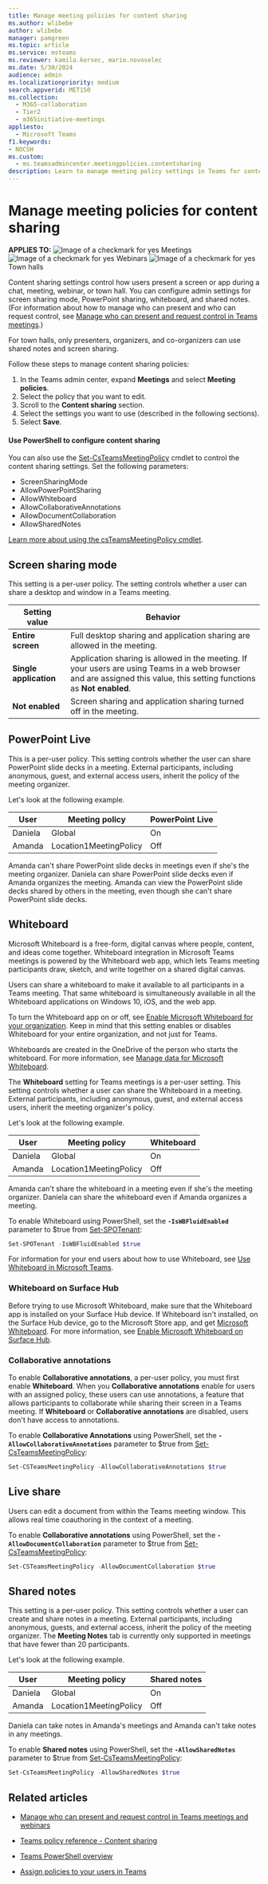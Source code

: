 ```yaml
---
title: Manage meeting policies for content sharing
ms.author: wlibebe
author: wlibebe
manager: pamgreen
ms.topic: article
ms.service: msteams
ms.reviewer: kamila.korsec, mario.novoselec
ms.date: 5/30/2024
audience: admin
ms.localizationpriority: medium
search.appverid: MET150
ms.collection: 
  - M365-collaboration
  - Tier2
  - m365initiative-meetings
appliesto: 
  - Microsoft Teams
f1.keywords:
- NOCSH
ms.custom: 
  - ms.teamsadmincenter.meetingpolicies.contentsharing
description: Learn to manage meeting policy settings in Teams for content sharing.
---
```


# Manage meeting policies for content sharing

**APPLIES TO:** ![Image of a checkmark for yes](/office/media/icons/success-teams.png)  Meetings ![Image of a checkmark for yes](/office/media/icons/success-teams.png)  Webinars ![Image of a checkmark for yes](/office/media/icons/success-teams.png)  Town halls

Content sharing settings control how users present a screen or app during a chat, meeting, webinar, or town hall. You can configure admin settings for screen sharing mode, PowerPoint sharing, whiteboard, and shared notes. (For information about how to manage who can present and who can request control, see [Manage who can present and request control in Teams meetings](meeting-who-present-request-control.md).)

For town halls, only presenters, organizers, and co-organizers can use shared notes and screen sharing.

Follow these steps to manage content sharing policies:

1. In the Teams admin center, expand **Meetings** and select **Meeting policies**.
1. Select the policy that you want to edit.
1. Scroll to the **Content sharing** section.
1. Select the settings you want to use (described in the following sections).
1. Select **Save**.

#### Use PowerShell to configure content sharing

You can also use the [Set-CsTeamsMeetingPolicy](/powershell/module/teams/set-csteamsmeetingpolicy) cmdlet to control the content sharing settings. Set the following parameters:

- ScreenSharingMode
- AllowPowerPointSharing
- AllowWhiteboard
- AllowCollaborativeAnnotations
- AllowDocumentCollaboration
- AllowSharedNotes

[Learn more about using the csTeamsMeetingPolicy cmdlet](/powershell/module/teams/set-csteamsmeetingpolicy).

## Screen sharing mode

This setting is a per-user policy. The setting controls whether a user can share a desktop and window in a Teams meeting.

|Setting value |Behavior  |
|---------|---------|
|**Entire screen**    | Full desktop sharing and application sharing are allowed in the meeting. |
|**Single application**   | Application sharing is allowed in the meeting. If your users are using Teams in a web browser and are assigned this value, this setting functions as **Not enabled**.  |
|**Not enabled**     |Screen sharing and application sharing turned off in the meeting.       |

## PowerPoint Live

This is a per-user policy. This setting controls whether the user can share PowerPoint slide decks in a meeting. External participants, including anonymous, guest, and external access users, inherit the policy of the meeting organizer.

Let's look at the following example.

|User |Meeting policy  |PowerPoint Live |
|---------|---------|---------|
|Daniela   | Global   | On       |
|Amanda   | Location1MeetingPolicy        | Off   |

Amanda can't share PowerPoint slide decks in meetings even if she's the meeting organizer. Daniela can share PowerPoint slide decks even if Amanda organizes the meeting. Amanda can view the PowerPoint slide decks shared by others in the meeting, even though she can't share PowerPoint slide decks.

## Whiteboard

Microsoft Whiteboard is a free-form, digital canvas where people, content, and ideas come together. Whiteboard integration in Microsoft Teams meetings is powered by the Whiteboard web app, which lets Teams meeting participants draw, sketch, and write together on a shared digital canvas.

Users can share a whiteboard to make it available to all participants in a Teams meeting. That same whiteboard is simultaneously available in all the Whiteboard applications on Windows 10, iOS, and the web app.

To turn the Whiteboard app on or off, see [Enable Microsoft Whiteboard for your organization](/microsoft-365/whiteboard/manage-whiteboard-access-organizations). Keep in mind that this setting enables or disables Whiteboard for your entire organization, and not just for Teams.

Whiteboards are created in the OneDrive of the person who starts the whiteboard. For more information, see [Manage data for Microsoft Whiteboard](/microsoft-365/whiteboard/manage-data-organizations).

The **Whiteboard** setting for Teams meetings is a per-user setting. This setting controls whether a user can share the Whiteboard in a meeting. External participants, including anonymous, guest, and external access users, inherit the meeting organizer's policy.

Let's look at the following example.

|User |Meeting policy  |Whiteboard|
|---------|---------|---------|
|Daniela   | Global   | On       |
|Amanda   | Location1MeetingPolicy        | Off   |

Amanda can't share the whiteboard in a meeting even if she's the meeting organizer. Daniela can share the whiteboard even if Amanda organizes a meeting.

To enable Whiteboard using PowerShell, set the **`-IsWBFluidEnabled`** parameter to $true from [Set-SPOTenant](/powershell/module/sharepoint-online/set-spotenant):

```powershell
Set-SPOTenant -IsWBFluidEnabled $true
```

For information for your end users about how to use Whiteboard, see [Use Whiteboard in Microsoft Teams](https://support.office.com/article/7a6e7218-e9dc-4ccc-89aa-b1a0bb9c31ee).

### Whiteboard on Surface Hub

Before trying to use Microsoft Whiteboard, make sure that the Whiteboard app is installed on your Surface Hub device. If Whiteboard isn't installed, on the Surface Hub device, go to the Microsoft Store app, and get [Microsoft Whiteboard](https://www.microsoft.com/p/microsoft-whiteboard/9mspc6mp8fm4?activetab=pivot:overviewtab). For more information, see [Enable Microsoft Whiteboard on Surface Hub](https://support.office.com/article/enable-microsoft-whiteboard-on-surface-hub-b5df4539-f735-42ff-b22a-0f5e21be7627).

### Collaborative annotations

To enable **Collaborative annotations**, a per-user policy, you must first enable **Whiteboard**. When you **Collaborative annotations** enable for users with an assigned policy, these users can use annotations, a feature that allows participants to collaborate while sharing their screen in a Teams meeting. If **Whiteboard** or **Collaborative annotations** are disabled, users don't have access to annotations.

To enable **Collaborative Annotations** using PowerShell, set the **`-AllowCollaborativeAnnotations`** parameter to $true from [Set-CsTeamsMeetingPolicy](/powershell/module/teams/set-csteamsmeetingpolicy):

```powershell
Set-CSTeamsMeetingPolicy -AllowCollaborativeAnnotations $true
```

## Live share

Users can edit a document from within the Teams meeting window. This allows real time coauthoring in the context of a meeting.

To enable **Collaborative annotations** using PowerShell, set the **`-AllowDocumentCollaboration`** parameter to $true from [Set-CsTeamsMeetingPolicy](/powershell/module/teams/set-csteamsmeetingpolicy):

```powershell
Set-CSTeamsMeetingPolicy -AllowDocumentCollaboration $true
```

## Shared notes

This setting is a per-user policy. This setting controls whether a user can create and share notes in a meeting. External participants, including anonymous, guests, and external access, inherit the policy of the meeting organizer. The **Meeting Notes** tab is currently only supported in meetings that have fewer than 20 participants.

Let's look at the following example.

|User |Meeting policy  |Shared notes |
|---------|---------|---------|
|Daniela   | Global   | On       |
|Amanda   | Location1MeetingPolicy | Off |

Daniela can take notes in Amanda's meetings and Amanda can't take notes in any meetings.

To enable **Shared notes** using PowerShell, set the **`-AllowSharedNotes`** parameter to $true from [Set-CsTeamsMeetingPolicy](/powershell/module/teams/set-csteamsmeetingpolicy):

```powershell
Set-CsTeamsMeetingPolicy -AllowSharedNotes $true
```

## Related articles

- [Manage who can present and request control in Teams meetings and webinars](meeting-who-present-request-control.md)
- [Teams policy reference - Content sharing](settings-policies-reference.md#content-sharing)

- [Teams PowerShell overview](teams-powershell-overview.md)

- [Assign policies to your users in Teams](policy-assignment-overview.md)
